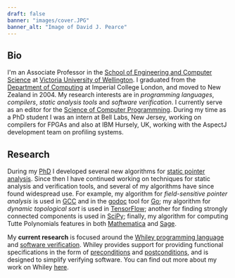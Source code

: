 ```yaml
---
draft: false
banner: "images/cover.JPG"
banner_alt: "Image of David J. Pearce"
---
```


## Bio

I'm an Associate Professor in the [School of Engineering and Computer Science](https://www.wgtn.ac.nz/ecs) at [Victoria University of Wellington](https://www.wgtn.ac.nz).  I graduated from the [Department of Computing](https://www.imperial.ac.uk/computing) at Imperial College London, and moved to New Zealand in 2004.  My research interests are in *programming languages*, *compilers*, *static analysis tools* and *software verification*.  I currently serve as an editor for the [Science of Computer Programmning](https://www.journals.elsevier.com/science-of-computer-programming).  During my time as a PhD student I was an intern at Bell Labs, New Jersey, working on compilers for FPGAs and also at IBM Hursely, UK, working with the AspectJ development team on profiling systems. 

## Research

During my [PhD](publications/Pearce05_PhD.pdf) I developed several new algorithms for [static pointer analysis](https://en.wikipedia.org/wiki/Pointer_analysis).  Since then I have continued working on techniques for static analysis and verification tools, and several of my algorithms have since found widespread use.  For example, my algorithm for *field-sensitive pointer analysis* is used in [GCC](https://github.com/gcc-mirror/gcc/blob/master/gcc/tree-ssa-structalias.c) and in the [godoc](https://github.com/golang/tools/blob/master/go/pointer/doc.go) tool for [Go](https://golang.org); my algorithm for *dynamic topological sort* is used in [TensorFlow](https://github.com/tensorflow/tensorflow/blob/master/tensorflow/compiler/jit/graphcycles/graphcycles.cc); another for finding strongly connected components is used in [SciPy](https://docs.scipy.org/doc/scipy/reference/generated/scipy.sparse.csgraph.connected_components.html); finally, my algorithm for computing Tutte Polynomials features in both [Mathematica](https://mathworld.wolfram.com/TuttePolynomial.html) and [Sage](https://doc.sagemath.org/html/en/reference/graphs/sage/graphs/tutte_polynomial.html).

My **current research** is focused around the [Whiley programming language](http://whiley.org) and [software verification](https://en.wikipedia.org/wiki/Formal_verification).  Whiley provides support for providing functional specifications in the form of [preconditions](https://en.wikipedia.org/wiki/Precondition) and [postconditions](https://en.wikipedia.org/wiki/Postcondition), and is designed to simplify verifying software.  You can find out more about my work on Whiley [here](projects/whiley).